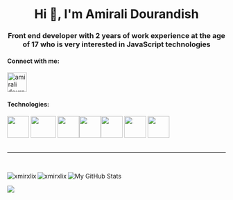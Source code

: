 <h1 align="center">Hi 👋, I'm Amirali Dourandish</h1>
<h3 align="center">Front end developer with 2 years of work experience at the age of 17 who is very interested in JavaScript technologies</h3>

<h4 align="left">Connect with me:</h4>
<p align="left">
<a href="https://www.instagram.com/xmirxlix/" target="blank"><img align="center" src="https://upload.wikimedia.org/wikipedia/commons/thumb/a/a5/Instagram_icon.png/2048px-Instagram_icon.png" alt="amirali dourandish" height="45" width="45" /></a>
</p>

<h4>Technologies:</h4>
<div>
<img src="https://vuejs.org/images/logo.png"
 width="50px" height="50px"/>
 <img src="https://upload.wikimedia.org/wikipedia/commons/thumb/a/ae/Nuxt_logo.svg/1200px-Nuxt_logo.svg.png"
 width="58px" height="50px"/>
<img height="50px" src="https://camo.githubusercontent.com/442c452cb73752bb1914ce03fce2017056d651a2099696b8594ddf5ccc74825e/68747470733a2f2f63646e2e6a7364656c6976722e6e65742f67682f64657669636f6e732f64657669636f6e2f69636f6e732f6a6176617363726970742f6a6176617363726970742d6f726967696e616c2e737667" data-canonical-src="https://cdn.jsdelivr.net/gh/devicons/devicon/icons/javascript/javascript-original.svg" style="max-width: 100%;"><img height="50px" src="https://camo.githubusercontent.com/2e496d4bfc6f753ddca87b521ce95c88219f77800212ffa6d4401ad368c82170/68747470733a2f2f63646e2e6a7364656c6976722e6e65742f67682f64657669636f6e732f64657669636f6e2f69636f6e732f637373332f637373332d6f726967696e616c2e737667" data-canonical-src="https://cdn.jsdelivr.net/gh/devicons/devicon/icons/css3/css3-original.svg" style="max-width: 100%;"><img height="50px" src="https://camo.githubusercontent.com/da7acacadecf91d6dc02efcd2be086bb6d78ddff19a1b7a0ab2755a6fda8b1e9/68747470733a2f2f63646e2e6a7364656c6976722e6e65742f67682f64657669636f6e732f64657669636f6e2f69636f6e732f68746d6c352f68746d6c352d6f726967696e616c2e737667" data-canonical-src="https://cdn.jsdelivr.net/gh/devicons/devicon/icons/html5/html5-original.svg" style="max-width: 100%;">
<img src="https://upload.wikimedia.org/wikipedia/commons/3/33/Figma-logo.svg"
 width="50px" height="50px"/>
  <img src="https://avatars.githubusercontent.com/u/18133?s=200&v=4"
 width="50px" height="50px"/>
</div>
<br>
<hr>
<br>

<p><img align="left" src="https://github-readme-stats.vercel.app/api/top-langs?username=xmirxlix&show_icons=true&locale=en&layout=compact&border_color=4d8fac&text_color=967bb6&icon_color=ff2052&title_color=ff2052&custom_title=My%20Stats" alt="xmirxlix" /></p>

<p><img align="left" src="https://github-readme-streak-stats.herokuapp.com/?user=xmirxlix&show_icons=true&theme=blue-green&count_private=true&include_all_commits=true&border_color=001F1E&text_color=09d672&icon_color=00C2C2&title_color=00F1E9&custom_title=My%20Stats" alt="xmirxlix" /></p>

![My GitHub Stats](https://github-readme-stats.vercel.app/api?username=xmirxlix&show_icons=true&theme=blue-green&count_private=true&include_all_commits=true&border_color=4d8fac&text_color=967bb6&icon_color=ff2052&title_color=ff2052&custom_title=My%20Stats)

![](https://komarev.com/ghpvc/?username=xmirxlix&label=Views&color=ff2051)
